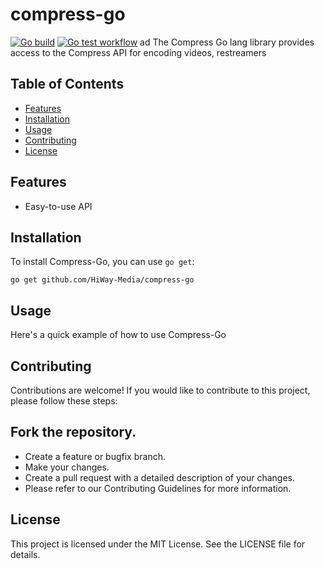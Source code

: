 # compress-go
[![Go build](https://github.com/HiWay-Media/compress-go/actions/workflows/go-build.yml/badge.svg)](https://github.com/HiWay-Media/compress-go/actions/workflows/go-build.yml)
[![Go test workflow](https://github.com/HiWay-Media/compress-go/actions/workflows/go-test.yml/badge.svg)](https://github.com/HiWay-Media/compress-go/actions/workflows/go-test.yml)
ad
The Compress Go lang library provides access to the Compress API for encoding videos, restreamers

## Table of Contents

- [Features](#features)
- [Installation](#installation)
- [Usage](#usage)
- [Contributing](#contributing)
- [License](#license)


## Features

- Easy-to-use API

## Installation

To install Compress-Go, you can use `go get`:

```shell
go get github.com/HiWay-Media/compress-go
```

## Usage
Here's a quick example of how to use Compress-Go

## Contributing
Contributions are welcome! If you would like to contribute to this project, please follow these steps:

## Fork the repository.
- Create a feature or bugfix branch.
- Make your changes.
- Create a pull request with a detailed description of your changes.
- Please refer to our Contributing Guidelines for more information.

## License
This project is licensed under the MIT License. See the LICENSE file for details.